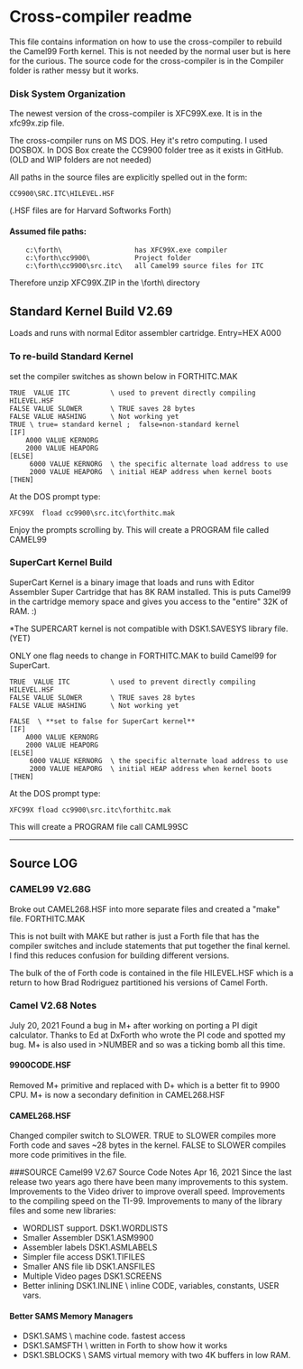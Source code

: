 # Cross-compiler readme
This file contains information on how to use the cross-compiler to rebuild
the Camel99 Forth kernel. This is not needed by the normal user but is here
for the curious. The source code for the cross-compiler is in the Compiler
folder is rather messy but it works.

### Disk System Organization
The newest version of the cross-compiler is XFC99X.exe.
It is in the xfc99x.zip file.

The cross-compiler runs on MS DOS. Hey it's retro computing. I used DOSBOX.
In DOS Box create the CC9900 folder tree as it exists in GitHub.
(OLD and WIP folders are not needed)

All paths in the source files are explicitly spelled out in the form:

`CC9900\SRC.ITC\HILEVEL.HSF`
	  
(.HSF files are for Harvard Softworks Forth)


#### Assumed file paths:
```
    c:\forth\                  has XFC99X.exe compiler    
    c:\forth\cc9900\           Project folder
    c:\forth\cc9900\src.itc\   all Camel99 source files for ITC
```    

Therefore unzip XFC99X.ZIP in the \forth\ directory

## Standard Kernel Build V2.69
Loads and runs with normal Editor assembler cartridge. Entry=HEX A000

### To re-build Standard Kernel
set the compiler switches as shown below in FORTHITC.MAK

 ```
 TRUE  VALUE ITC          \ used to prevent directly compiling HILEVEL.HSF
 FALSE VALUE SLOWER       \ TRUE saves 28 bytes
 FALSE VALUE HASHING      \ Not working yet
 TRUE \ true= standard kernel ;  false=non-standard kernel
 [IF]
     A000 VALUE KERNORG
     2000 VALUE HEAPORG
 [ELSE]
      6000 VALUE KERNORG  \ the specific alternate load address to use
      2000 VALUE HEAPORG  \ initial HEAP address when kernel boots
 [THEN]
```

At the DOS prompt type:    
```
XFC99X  fload cc9900\src.itc\forthitc.mak
```
Enjoy the prompts scrolling by. 
This will create a PROGRAM file called CAMEL99

### SuperCart Kernel Build
SuperCart Kernel is a binary image that loads and runs with Editor 
Assembler Super Cartridge that has 8K RAM installed. This is puts
Camel99 in the cartridge memory space and gives you access to the
"entire" 32K of RAM. :)

*The SUPERCART kernel is not compatible with DSK1.SAVESYS library file. (YET)

ONLY one flag needs to change in FORTHITC.MAK to build Camel99 for SuperCart.
```
TRUE  VALUE ITC          \ used to prevent directly compiling HILEVEL.HSF
FALSE VALUE SLOWER       \ TRUE saves 28 bytes
FALSE VALUE HASHING      \ Not working yet

FALSE  \ **set to false for SuperCart kernel**
[IF]
    A000 VALUE KERNORG
    2000 VALUE HEAPORG
[ELSE]
     6000 VALUE KERNORG  \ the specific alternate load address to use
     2000 VALUE HEAPORG  \ initial HEAP address when kernel boots
[THEN]
```

At the DOS prompt type:    
```
XFC99X fload cc9900\src.itc\forthitc.mak
```
This will create a PROGRAM file call CAML99SC 


*****************************************************
## Source LOG
### CAMEL99 V2.68G
Broke out CAMEL268.HSF into more separate files and created a "make" file.
FORTHITC.MAK

This is not built with MAKE but rather is just a Forth file that has the
compiler switches and include statements that put together the final kernel.
I find this reduces confusion for building different versions.

The bulk of the of Forth code is contained in the file HILEVEL.HSF which is a
return to how Brad Rodriguez partitioned his versions of Camel Forth.

### Camel V2.68 Notes
July 20, 2021
Found a bug in M+ after working on porting a PI digit calculator.
Thanks to Ed at DxForth who wrote the PI code and spotted my bug.
M+ is also used in >NUMBER and so was a ticking bomb all this time.

#### 9900CODE.HSF  
Removed M+ primitive and replaced with D+ which is a better fit to 9900 CPU.
M+ is now a secondary definition in CAMEL268.HSF

#### CAMEL268.HSF
Changed compiler switch to SLOWER. TRUE to SLOWER compiles more Forth code and
saves ~28 bytes in the kernel. FALSE to SLOWER compiles more code primitives in
the file.

###SOURCE Camel99 V2.67 Source Code Notes
Apr 16, 2021
Since the last release two years ago there have been many improvements to this system.
Improvements to the Video driver to improve overall speed.
Improvements to the compiling speed on the TI-99.
Improvements to many of the library files and some new libraries:

- WORDLIST support.      DSK1.WORDLISTS
- Smaller Assembler      DSK1.ASM9900
- Assembler labels       DSK1.ASMLABELS
- Simpler file access    DSK1.TIFILES  
- Smaller ANS file lib   DSK1.ANSFILES
- Multiple Video pages   DSK1.SCREENS
- Better inlining        DSK1.INLINE   \ inline CODE, variables, constants, USER vars.

#### Better SAMS Memory Managers  
- DSK1.SAMS      \ machine code. fastest access                      
- DSK1.SAMSFTH   \ written in Forth to show how it works
- DSK1.SBLOCKS   \ SAMS virtual memory with two 4K buffers in low RAM.
